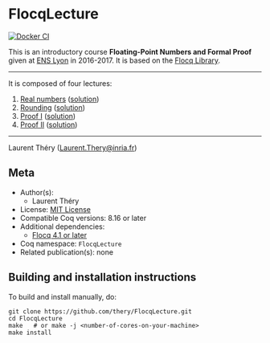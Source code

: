 <!---
This file was generated from `meta.yml`, please do not edit manually.
Follow the instructions on https://github.com/coq-community/templates to regenerate.
--->
# FlocqLecture

[![Docker CI][docker-action-shield]][docker-action-link]

[docker-action-shield]: https://github.com/thery/FlocqLecture/workflows/Docker%20CI/badge.svg?branch=master
[docker-action-link]: https://github.com/thery/FlocqLecture/actions?query=workflow:"Docker%20CI"




This is an introductory course **Floating-Point Numbers and Formal Proof**
given at [ENS Lyon](http://www.ens-lyon.fr/LIP/) in 2016-2017.
It is based on the [Flocq Library](http://flocq.gforge.inria.fr/). 

----
It is composed of four lectures:

1. [Real numbers](./lecture1.v) ([solution](./lecture1_solution.v))
2. [Rounding](./lecture2.v) ([solution](./lecture2_solution.v))
3. [Proof I](./lecture3.v) ([solution](./lecture3_solution.v))
4. [Proof II](./lecture3.v) ([solution](./lecture4_solution.v))

----
Laurent Théry (Laurent.Thery@inria.fr)

## Meta

- Author(s):
  - Laurent Théry
- License: [MIT License](LICENSE)
- Compatible Coq versions: 8.16 or later
- Additional dependencies:
  - [Flocq 4.1 or later](https://gitlab.inria.fr/flocq/flocq.git)
- Coq namespace: `FlocqLecture`
- Related publication(s): none

## Building and installation instructions

To build and install manually, do:

``` shell
git clone https://github.com/thery/FlocqLecture.git
cd FlocqLecture
make   # or make -j <number-of-cores-on-your-machine> 
make install
```



